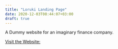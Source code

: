 ```yaml
---
title: "Loruki Landing Page"
date: 2020-12-03T08:44:07+03:00
draft: true
---
```


A Dummy website for an imaginary finance company.

[Visit the Website:](https://armaghan-loruki.netlify.app/ "Loruki")
